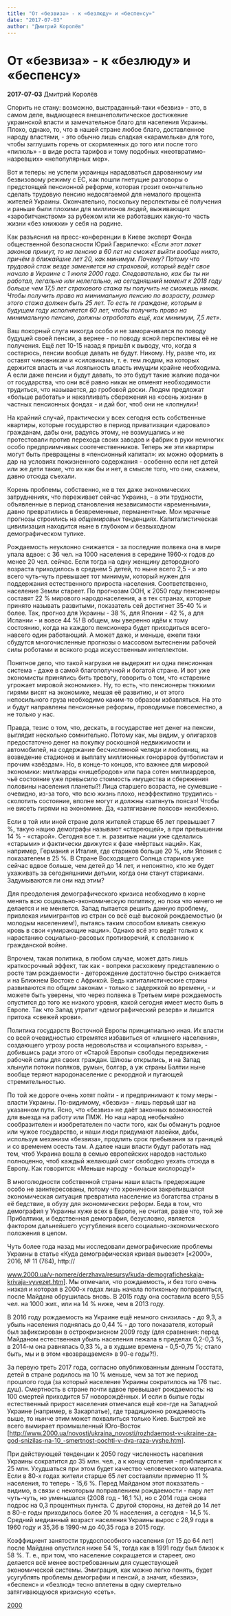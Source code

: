 ```yaml
---
title: "От «безвиза» - к «безлюду» и «беспенсу»"
date: "2017-07-03"
author: "Дмитрий Королёв"
---
```


# От «безвиза» - к «безлюду» и «беспенсу»

**2017-07-03** Дмитрий Королёв

Спорить не стану: возможно, выстраданный-таки «безвиз» - это, в самом деле, выдающееся внешнеполитическое достижение украинской власти и замечательное благо для населения Украины. Плохо, однако, то, что в нашей стране любое благо, доставленное народу властями, - это обычно лишь сладкая «карамелька» для того, чтобы заглушить горечь от скормленных до того или после того «пилюль» - в виде роста тарифов и тому подобных «неотвратимо-назревших» «непопулярных мер».

Вот и теперь: не успели украинцы нарадоваться дарованному им безвизовому режиму с ЕС, как пошли гнетущие разговоры о предстоящей пенсионной реформе, которая грозит окончательно сделать трудовую пенсию недосягаемой для немалого процента жителей Украины. Окончательно, поскольку перспективы её получения и раньше были плохими для миллионов людей, выживающих «заробитчанством» за рубежом или же работавших какую-то часть жизни «без книжки» у себя на родине.

Как разъяснил на пресс-конференции в Киеве эксперт Фонда общественной безопасности Юрий Гаврилечко: *«Если этот пакет законов примут, то на пенсию в 60 лет не сможет выйти вообще никто, причём в ближайшие лет 20, как минимум. Почему? Потому что трудовой стаж везде заменяется на страховой, который ведёт свое начало в Украине с 1 июля 2000 года. Следовательно, как бы ты ни работал, легально или нелегально, на сегодняшний момент к 2018 году больше чем 17,5 лет страхового стажа ты получить не сможешь никак. Чтобы получить право на минимальную пенсию по возрасту, размер этого стажа должен быть 25 лет. То есть те граждане, которым в будущем году исполняется 60 лет, чтобы получить право на минимальную пенсию, должны отработать ещё, как минимум, 7,5 лет»*.

Ваш покорный слуга никогда особо и не заморачивался по поводу будущей своей пенсии, а вернее - по поводу ясной перспективы её не получения. Ещё лет 10-15 назад я пришёл к выводу, что, когда я состарюсь, пенсии вообще давать не будут. Никому. Ну, разве что, их оставят чиновникам и «силовикам», т. е. тем людям, на которых держится власть и чья лояльность власть имущим крайне необходима. А если даже пенсии и будут давать, то это будут такие жалкие подачки от государства, что они всё равно никак не отменят необходимости трудиться, что называется, до гробовой доски. Людям предложат «больше работать» и накапливать сбережения на «осень жизни» в частных пенсионных фондах - и дай бог, чтоб они не «лопнули»!

На крайний случай, практически у всех сегодня есть собственные квартиры, которые государство в период приватизации «даровало» гражданам, дабы они, радуясь этому, не возмущались и не протестовали против перехода своих заводов и фабрик в руки немногих особо предприимчивых соотечественников. Теперь же эти квартиры могут быть превращены в «пенсионный капитал»: их можно оформить в дар на условиях пожизненного содержания - особенно если нет детей или же дети такие, что их как бы и нет, в смысле того, что они, скажем, давно отсюда съехали.

Корень проблемы, собственно, не в тех даже экономических затруднениях, что переживает сейчас Украина, - а эти трудности, объявленные в период становления независимости «временными», давно превратились в безвременные, перманентные. Мои мрачные прогнозы строились на *общемировых* тенденциях. Капиталистическая цивилизация находится ныне в глубоком и безвыходном демографическом тупике.

Рождаемость неуклонно снижается - за последние полвека она в мире упала вдвое: с 36 чел. на 1000 населения в середине 1960-х годов до менее 20 чел. сейчас. Если тогда на одну женщину детородного возраста приходилось в среднем 5 детей, то ныне всего 2,5 - и это всего чуть-чуть превышает тот минимум, который нужен для поддержания естественного прироста населения. Соответственно, население Земли стареет. По прогнозам ООН, к 2050 году пенсионеры составят 22 % мирового народонаселения, а в тех странах, которые принято называть развитыми, показатель сей достигнет 35-40 % и более. Так, прогноз для Украины - 38 %, для Японии - 42 %, а для Испании - и вовсе 44 %! В общем, мы уверенно идём к тому состоянию, когда на каждого пенсионера будет приходиться всего-навсего один работающий. А может даже, и меньше, ежели таки сбудутся многочисленные прогнозы о массовом вытеснении рабочей силы роботами и всякого рода искусственным интеллектом.

Понятное дело, что такой нагрузки не выдержит ни одна пенсионная система - даже в самой благополучной и богатой стране. И вот уже экономисты принялись бить тревогу, говорить о том, что «старение угрожает мировой экономике». Ну, то есть, что пенсионеры тяжкими гирями висят на экономике, мешая её развитию, и от этого непосильного груза необходимо каким-то образом избавляться. На это и будут направлены пенсионные реформы, проводимые повсеместно, а не только у нас.

Правда, тезис о том, что, дескать, в государстве нет денег на пенсии, выглядит несколько сомнительно. Потому как, мы видим, у олигархов предостаточно денег на покупку роскошной недвижимости и автомобилей, на содержание бесчисленной челяди и любовниц, на возведение стадионов и выплату миллионных гонораров футболистам и прочим «звёздам». Но, в конце-то концов, кто важнее для мировой экономики: миллиарды «нищебродов» или пара сотен миллиардеров, чьё состояние уже превысило стоимость имущества и сбережения половины населения планеты?! Лица старшего возраста, не сумевшие - очевидно, из-за того, что всю жизнь плохо, неэффективно трудились - сколотить состояние, вполне могут и должны «затянуть пояса»! Чтобы не висеть гирями на экономике. Да, «затягивание поясов» неизбежно.

Если в той или иной стране доля жителей старше 65 лет превышает 7 %, такую нацию демографы называют «стареющей», а при превышении 14 % - «старой». Сегодня все т. н. развитые нации уже сделались «старыми» и фактически движутся к фазе «мёртвых наций». Как, например, Германия и Италия, где стариков больше 20 %, или Япония с показателем в 25 %. В Стране Восходящего Солнца стариков уже сейчас вдвое больше, чем детей до 14 лет, и непонятно, кто же будет ухаживать за сегодняшними детьми, когда они станут стариками. Задумываются ли они над этим?

Для преодоления демографического кризиса необходимо в корне менять всю социально-экономическую политику, но пока что ничего не делается и не меняется. Запад пытается решить данную проблему, привлекая иммигрантов из стран со всё ещё высокой рождаемостью (и молодым населением!), пытаясь таким способом вливать свежую кровь в свои «умирающие нации». Однако всё это ведёт только к нарастанию социально-расовых противоречий, к сползанию к гражданской войне.

Впрочем, такая политика, в любом случае, может дать лишь краткосрочный эффект, так как - вопреки расхожему представлению о росте там рождаемости - деторождение достаточно быстро снижается и на Ближнем Востоке с Африкой. Ведь капиталистические страны развиваются по общим законам - только с задержкой во времени, - и можете быть уверены, что через полвека в Третьем мире рождаемость опустится до того же низкого уровня, какой сегодня имеет место быть в Европе. Так что Запад утратит «демографический резерв» и лишится притока «свежей крови».

Политика государств Восточной Европы принципиально иная. Их власти со всей очевидностью стремятся избавиться от «лишнего населения», создающего угрозу роста недовольства и «социального взрыва», - добившись ради этого от «Старой Европы» свободы передвижения рабочей силы для своих граждан. Шлюзы открылись, и на Запад хлынули потоки поляков, румын, болгар, а уж страны Балтии ныне вообще теряют народонаселение с рекордной и пугающей стремительностью.

По той же дороге очень хотят пойти - и предпринимают к тому меры - власти Украины. По-видимому, «безвиз» - лишь первый шаг на указанном пути. Ясно, что «безвиз» не даёт законных возможностей для выезда на работу или ПМЖ. Но наш народ необычайно сообразителен и изобретателен по части того, как бы обмануть родное или чужое государство, и наши люди придумают лазейки, дабы, используя механизм «безвиза», продлить срок пребывания за границей и со временем осесть там. А далее наши власти будут работать над тем, чтоб Украина вошла в семью европейских народов настолько полноценно, чтоб каждый желающий смог свободно уехать отсюда в Европу. Как говорится: «Меньше народу - больше кислороду!»

В многолюдности собственной страны наши власть предержащие особо не заинтересованы, потому что хронически закрепившаяся экономическая ситуация превратила население из богатства страны в её бедствие, в обузу для экономических реформ. Беда в том, что демография у Украины хуже всех в Европе, не считая, разве что, той же Прибалтики, и бедственная демография, безусловно, является фактором дальнейшего усугубления всего социально-экономического положения в целом.

Чуть более года назад мы исследовали демографические проблемы Украины в статье «Куда демографическая кривая вывезет» [«2000», 2016, № 11 (764), http://

www.2000.ua/v-nomere/derzhava/resursy/kuda-demograficheskaja-krivaja-vyvezet.htm]. Мы отмечали, что рождаемость, и без того очень низкая и которая в 2000-х годах лишь начала потихоньку поправляться, после Майдана обрушилась вновь. В 2015 году она составила всего 9,55 чел. на 1000 жит., или на 14 % ниже, чем в 2013 году.

В 2016 году рождаемость на Украине ещё немного снизилась - до 9,3, а убыль населения поднялась до 0,44 % - до того показателя, который был зафиксирован в острокризисном 2009 году (для сравнения: перед Майданом естественная убыль населения лежала в пределах 0,2-0,3 %, в 2014-м она равнялась 0,33 %, а в худшие времена - 0,5-0,75 %; стало быть, мы и в этом «возвращаемся» в 90-е годы?!).

За первую треть 2017 года, согласно опубликованным данным Госстата, детей в стране родилось на 10 % меньше, чем за тот же период прошлого года (за который население Украины сократилось на 176 тыс. душ). Смертность в стране почти вдвое превышает рождаемость: на 100 смертей приходится 57 новорождённых. И если в былые годы естественный прирост населения отмечался ещё кое-где на Западной Украине (например, в Закарпатье), где традиционно рождаемость выше, то нынче этим может похвалиться только Киев. Быстрей же всего вымирает промышленный Юго-Восток [http://www.2000.ua/novosti/ukraina_novosti/rozhdaemost-v-ukraine-za-god-snizilas-na-10_-smertnost-pochti-v-dva-raza-vyshe.htm].

При действующей тенденции к 2050 году численность населения Украины сократится до 35 млн. чел., а к концу столетия - приблизится к 25 млн. Ухудшаться при этом будет качество человеческого материала. Если в 80-х годах жители старше 65 лет составляли примерно 11 % населения, то теперь - 15,6 %. Перед Майданом этот показатель - видимо, в связи с некоторым поправлением рождаемости - пару лет чуть-чуть, но уменьшался (2008 год - 16,1 %), но с 2014 года снова подрос на 0,3 процентных пункта. С другой стороны, на детей до 14 лет в 80-е годы приходилось более 20 % населения, а сегодня - 14,5 %. Средний медианный возраст населения Украины вырос с 28,9 года в 1960 году и 35,36 в 1990-м до 40,35 года в 2015 году.

Коэффициент занятости трудоспособного населения (от 15 до 64 лет) после Майдана опустился ниже 54 %, тогда как в 1991 году был близок к 58 %. Т. е., при том, что население сокращается и стареет, оно делается всё менее востребованным для существующей экономической системы. Эмиграция, как можно легко понять, будет усугублять проблемы демографии и пенсий, а значит, «безвиз», «беспенс» и «безлюд» тесно вплетены в одну смертельно затягивающуюся кризисную «сеть».

[2000](http://www.2000.ua/blogi/avtorskie-kolonki_blogi/ot-bezviza---k-bezlyudu-i-bespensu.htm)